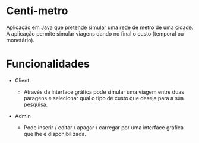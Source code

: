 # Centí-metro

Aplicação em Java que pretende simular uma rede de metro de uma cidade.
A aplicação permite simular viagens dando no final o custo (temporal ou monetário).

# Funcionalidades

- Client
    - Através da interface gráfica pode simular uma viagem entre duas paragens e selecionar qual o tipo de custo que deseja
    para a sua pesquisa.

- Admin
    - Pode inserir / editar / apagar / carregar por uma interface gráfica que lhe é disponibilizada. 
